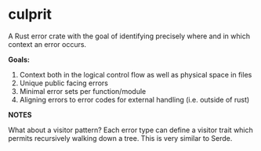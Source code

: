 # culprit
A Rust error crate with the goal of identifying precisely where and in which context an error occurs.

**Goals:**
1. Context both in the logical control flow as well as physical space in files
2. Unique public facing errors
3. Minimal error sets per function/module
4. Aligning errors to error codes for external handling (i.e. outside of rust)

**NOTES**

What about a visitor pattern? Each error type can define a visitor trait which permits recursively walking down a tree. This is very similar to Serde.